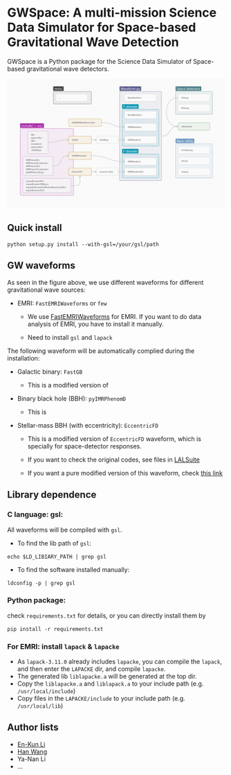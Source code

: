 # GWSpace: A multi-mission Science Data Simulator for Space-based Gravitational Wave Detection

GWSpace is a Python package for the Science Data Simulator of Space-based gravitational wave detectors.

![gwspace-structure](./docs/gwspace-structure.png?raw=true "gwspace-structure")


## Quick install

```shell
python setup.py install --with-gsl=/your/gsl/path
```


## GW waveforms

As seen in the figure above, we use different waveforms for different gravitational wave sources:

- EMRI: `FastEMRIWaveforms` or `few`

  - We use [FastEMRIWaveforms](https://github.com/BlackHolePerturbationToolkit/FastEMRIWaveforms) for EMRI. If you want to do data analysis of EMRI, you have to install it manually.

  - Need to install `gsl` and `lapack`

The following waveform will be automatically complied during the installation:

- Galactic binary: `FastGB`

  - This is a modified version of 

- Binary black hole (BBH): `pyIMRPhenomD`

  - This is

- Stellar-mass BBH (with eccentricity): `EccentricFD`

  - This is a modified version of `EccentricFD` waveform, which is specially for space-detector responses.

  - If you want to check the original codes, see files in [LALSuite](https://github.com/lscsoft/lalsuite/tree/master/lalsimulation/lib)

  - If you want a pure modified version of this waveform, check [this link](https://github.com/HumphreyWang/pyEccentricFD)


## Library dependence

### C language: gsl:

All waveforms will be compiled with `gsl`.

- To find the lib path of `gsl`:

```shell
echo $LD_LIBIARY_PATH | grep gsl
```

- To find the software installed manually:

```shell
ldconfig -p | grep gsl
```

### Python package:

check `requirements.txt` for details, or you can directly install them by

```shell
pip install -r requirements.txt
```

### For EMRI: install `lapack` & `lapacke`

- As `lapack-3.11.0` already includes `lapacke`, you can compile the `lapack`, and then enter the `LAPACKE` dir, and compile `lapacke`. 
- The generated lib `liblapacke.a` will be generated at the top dir.
- Copy the `liblapacke.a` and `liblapack.a` to your include path (e.g. `/usr/local/include`)
- Copy files in the `LAPACKE/include` to your include path (e.g. `/usr/local/lib`)

## Author lists

- [En-Kun Li](https://github.com/ekli-sysu)
- [Han Wang](https://github.com/HumphreyWang)
- Ya-Nan Li
- ...
